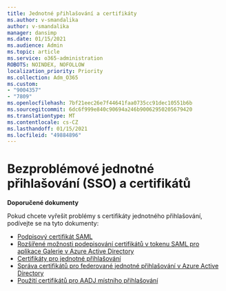 ```yaml
---
title: Jednotné přihlašování a certifikáty
ms.author: v-smandalika
author: v-smandalika
manager: dansimp
ms.date: 01/15/2021
ms.audience: Admin
ms.topic: article
ms.service: o365-administration
ROBOTS: NOINDEX, NOFOLLOW
localization_priority: Priority
ms.collection: Adm_O365
ms.custom:
- "9004357"
- "7809"
ms.openlocfilehash: 7bf21eec26e7f44641faa0735cc91dec10551b6b
ms.sourcegitcommit: 6dc6f999e840c90694a246b90062950205679420
ms.translationtype: MT
ms.contentlocale: cs-CZ
ms.lasthandoff: 01/15/2021
ms.locfileid: "49884896"
---
```

# <a name="seamless-single-sign-on-sso-and-certificates"></a>Bezproblémové jednotné přihlašování (SSO) a certifikátů

**Doporučené dokumenty**

Pokud chcete vyřešit problémy s certifikáty jednotného přihlašování, podívejte se na tyto dokumenty:

- [Podpisový certifikát SAML](https://docs.microsoft.com/azure/active-directory/manage-apps/configure-saml-single-sign-on#saml-signing-certificate)
- [Rozšířené možnosti podepisování certifikátů v tokenu SAML pro aplikace Galerie v Azure Active Directory](https://docs.microsoft.com/azure/active-directory/manage-apps/certificate-signing-options)
- [Certifikáty pro jednotné přihlašování](https://docs.microsoft.com/microsoft-365/enterprise/plan-for-third-party-ssl-certificates)
- [Správa certifikátů pro federované jednotné přihlašování v Azure Active Directory](https://docs.microsoft.com/azure/active-directory/manage-apps/manage-certificates-for-federated-single-sign-on)
- [Použití certifikátů pro AADJ místního přihlašování](https://docs.microsoft.com/windows/security/identity-protection/hello-for-business/hello-hybrid-aadj-sso-cert)
